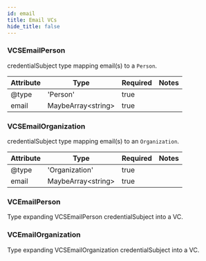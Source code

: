```yaml
---
id: email
title: Email VCs
hide_title: false
---
```



### VCSEmailPerson

credentialSubject type mapping email(s) to a `Person`.

| Attribute | Type | Required | Notes |
| ---       | ---   | ---       | --- |
| @type |  'Person' | true |  |
| email |  MaybeArray&lt;string&gt; | true |  |

### VCSEmailOrganization

credentialSubject type mapping email(s) to an `Organization`.

| Attribute | Type | Required | Notes |
| ---       | ---   | ---       | --- |
| @type |  'Organization' | true |  |
| email |  MaybeArray&lt;string&gt; | true |  |

### VCEmailPerson

Type expanding VCSEmailPerson credentialSubject into a VC.

### VCEmailOrganization

Type expanding VCSEmailOrganization credentialSubject into a VC.

